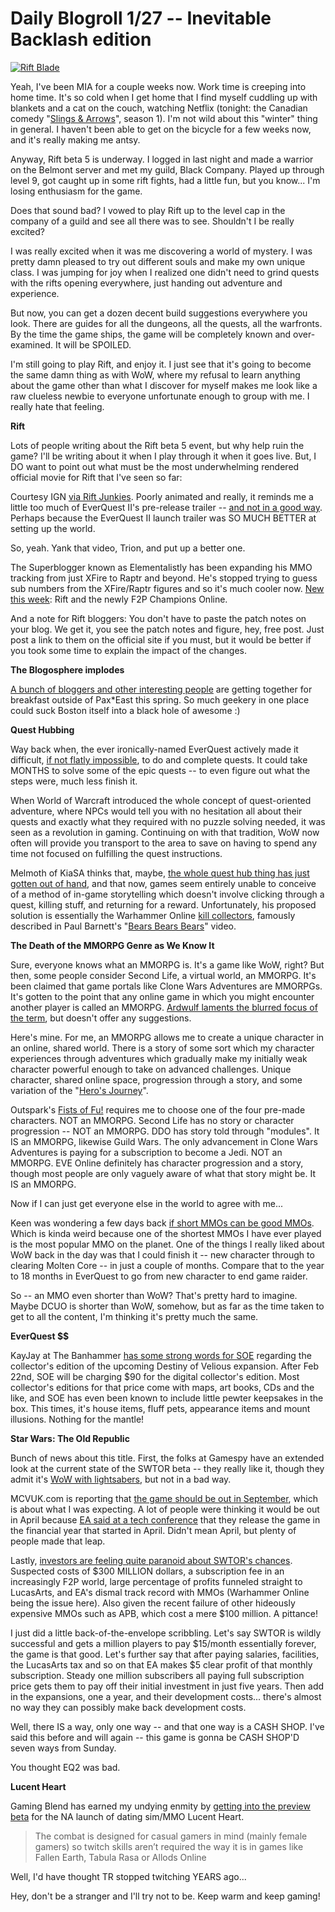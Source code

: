 # Daily Blogroll 1/27 -- Inevitable Backlash edition

[![](http://westkarana.com/wp-content/uploads/2011/01/riftblade.png "Rift Blade")](http://westkarana.com/wp-content/uploads/2011/01/riftblade.png)

Yeah, I've been MIA for a couple weeks now. Work time is creeping into home time. It's so cold when I get home that I find myself cuddling up with blankets and a cat on the couch, watching Netflix (tonight: the Canadian comedy "[Slings & Arrows](http://en.wikipedia.org/wiki/Slings_and_Arrows)", season 1). I'm not wild about this "winter" thing in general. I haven't been able to get on the bicycle for a few weeks now, and it's really making me antsy.

Anyway, Rift beta 5 is underway. I logged in last night and made a warrior on the Belmont server and met my guild, Black Company. Played up through level 9, got caught up in some rift fights, had a little fun, but you know... I'm losing enthusiasm for the game.

Does that sound bad? I vowed to play Rift up to the level cap in the company of a guild and see all there was to see. Shouldn't I be really excited?

I was really excited when it was me discovering a world of mystery. I was pretty damn pleased to try out different souls and make my own unique class. I was jumping for joy when I realized one didn't need to grind quests with the rifts opening everywhere, just handing out adventure and experience.

But now, you can get a dozen decent build suggestions everywhere you look. There are guides for all the dungeons, all the quests, all the warfronts. By the time the game ships, the game will be completely known and over-examined. It will be SPOILED.

I'm still going to play Rift, and enjoy it. I just see that it's going to become the same damn thing as with WoW, where my refusal to learn anything about the game other than what I discover for myself makes me look like a raw clueless newbie to everyone unfortunate enough to group with me. I really hate that feeling.


**Rift**

Lots of people writing about the Rift beta 5 event, but why help ruin the game? I'll be writing about it when I play through it when it goes live. But, I DO want to point out what must be the most underwhelming rendered official movie for Rift that I've seen so far:



Courtesy IGN [via Rift Junkies](http://www.riftjunkies.com/2011/01/26/rift-cgi-trailer/). Poorly animated and really, it reminds me a little too much of EverQuest II's pre-release trailer -- [and not in a good way](http://obeygiant.com/headlines/mr-brainwash-life-is-beautiful-exhibition). Perhaps because the EverQuest II launch trailer was SO MUCH BETTER at setting up the world.



So, yeah. Yank that video, Trion, and put up a better one.

The Superblogger known as Elementalistly has been expanding his MMO tracking from just XFire to Raptr and beyond. He's stopped trying to guess sub numbers from the XFire/Raptr figures and so it's much cooler now. [New this week](http://simple-n-complex.blogspot.com/2011/01/rift-champion-of-raptr-and-x-fire.html): Rift and the newly F2P Champions Online.

And a note for Rift bloggers: You don't have to paste the patch notes on your blog. We get it, you see the patch notes and figure, hey, free post. Just post a link to them on the official site if you must, but it would be better if you took some time to explain the impact of the changes.

**The Blogosphere implodes**

[A bunch of bloggers and other interesting people](http://biobreak.wordpress.com/2011/01/26/bloggers-breakfast-at-pax-east/) are getting together for breakfast outside of Pax*East this spring. So much geekery in one place could suck Boston itself into a black hole of awesome :)

**Quest Hubbing**

Way back when, the ever ironically-named EverQuest actively made it difficult, [if not flatly impossible](http://oldunsolvedquestsineverquest.yuku.com/forums/1/Unsolved-quests), to do and complete quests. It could take MONTHS to solve some of the epic quests -- to even figure out what the steps were, much less finish it.

When World of Warcraft introduced the whole concept of quest-oriented adventure, where NPCs would tell you with no hesitation all about their quests and exactly what they required with no puzzle solving needed, it was seen as a revolution in gaming. Continuing on with that tradition, WoW now often will provide you transport to the area to save on having to spend any time not focused on fulfilling the quest instructions.

Melmoth of KiaSA thinks that, maybe, [the whole quest hub thing has just gotten out of hand](http://www.kiasa.org/2011/01/26/stepping-off-the-conveyor-belt/), and that now, games seem entirely unable to conceive of a method of in-game storytelling which doesn't involve clicking through a quest, killing stuff, and returning for a reward. Unfortunately, his proposed solution is essentially the Warhammer Online [kill collectors](http://warhammeronline.wikia.com/wiki/Kill_Collector), famously described in Paul Barnett's "[Bears Bears Bears](http://www.youtube.com/watch?v=jJOrSr6Q3_o)" video.

**The Death of the MMORPG Genre as We Know It**

Sure, everyone knows what an MMORPG is. It's a game like WoW, right? But then, some people consider Second Life, a virtual world, an MMORPG. It's been claimed that game portals like Clone Wars Adventures are MMORPGs. It's gotten to the point that any online game in which you might encounter another player is called an MMORPG. [Ardwulf laments the blurred focus of the term](http://ardwulfslair.wordpress.com/2011/01/25/words-fail/), but doesn't offer any suggestions.

Here's mine. For me, an MMORPG allows me to create a unique character in an online, shared world. There is a story of some sort which my character experiences through adventures which gradually make my initially weak character powerful enough to take on advanced challenges. Unique character, shared online space, progression through a story, and some variation of the "[Hero's Journey](http://en.wikipedia.org/wiki/Monomyth)".

Outspark's [Fists of Fu!](http://fistsoffu.outspark.com/landing/007) requires me to choose one of the four pre-made characters. NOT an MMORPG. Second Life has no story or character progression -- NOT an MMORPG. DDO has story told through "modules". It IS an MMORPG, likewise Guild Wars. The only advancement in Clone Wars Adventures is paying for a subscription to become a Jedi. NOT an MMORPG. EVE Online definitely has character progression and a story, though most people are only vaguely aware of what that story might be. It IS an MMORPG.

Now if I can just get everyone else in the world to agree with me...

Keen was wondering a few days back [if short MMOs can be good MMOs](http://www.keenandgraev.com/?p=4694). Which is kinda weird because one of the shortest MMOs I have ever played is the most popular MMO on the planet. One of the things I really liked about WoW back in the day was that I could finish it -- new character through to clearing Molten Core -- in just a couple of months. Compare that to the year to 18 months in EverQuest to go from new character to end game raider.

So -- an MMO even shorter than WoW? That's pretty hard to imagine. Maybe DCUO is shorter than WoW, somehow, but as far as the time taken to get to all the content, I'm thinking it's pretty much the same.

**EverQuest $$**

KayJay at The Banhammer [has some strong words for SOE](http://www.thebanhammer.net/?p=105) regarding the collector's edition of the upcoming Destiny of Velious expansion. After Feb 22nd, SOE will be charging $90 for the digital collector's edition. Most collector's editions for that price come with maps, art books, CDs and the like, and SOE has even been known to include little pewter keepsakes in the box. This times, it's house items, fluff pets, appearance items and mount illusions. Nothing for the mantle!

**Star Wars: The Old Republic**

Bunch of news about this title. First, the folks at Gamespy have an extended look at the current state of the SWTOR beta -- they really like it, though they admit it's [WoW with lightsabers](http://pc.gamespy.com/pc/bioware-mmo-project/1140497p1.html), but not in a bad way.

MCVUK.com is reporting that [the game should be out in September](http://www.mcvuk.com/news/42719/Old-Republic-out-in-September), which is about what I was expecting. A lot of people were thinking it would be out in April because [EA said at a tech conference](http://www.swtor.com/community/showthread.php?t=232427) that they release the game in the financial year that started in April. Didn't mean April, but plenty of people made that leap.

Lastly, [investors are feeling quite paranoid about SWTOR's chances](http://www.gamasutra.com/view/news/32605/Analyst_Wary_EA_Investors_Betting_Against_SWTOR.php). Suspected costs of $300 MILLION dollars, a subscription fee in an increasingly F2P world, large percentage of profits funneled straight to LucasArts, and EA's dismal track record with MMOs (Warhammer Online being the issue here). Also given the recent failure of other hideously expensive MMOs such as APB, which cost a mere $100 million. A pittance!

I just did a little back-of-the-envelope scribbling. Let's say SWTOR is wildly successful and gets a million players to pay $15/month essentially forever, the game is that good. Let's further say that after paying salaries, facilities, the LucasArts tax and so on that EA makes $5 clear profit of that monthly subscription. Steady one million subscribers all paying full subscription price gets them to pay off their initial investment in just five years. Then add in the expansions, one a year, and their development costs... there's almost no way they can possibly make back development costs.

Well, there IS a way, only one way -- and that one way is a CASH SHOP. I've said this before and will again -- this game is gonna be CASH SHOP'D seven ways from Sunday.

You thought EQ2 was bad.

**Lucent Heart**

Gaming Blend has earned my undying enmity by [getting into the preview beta](http://www.cinemablend.com/games/Preview-Lucent-Heart-Legend-Zodiac-29614.html) for the NA launch of dating sim/MMO Lucent Heart.


> The combat is designed for casual gamers in mind (mainly female gamers) so twitch skills aren’t required the way it is in games like Fallen Earth, Tabula Rasa or Allods Online



Well, I'd have thought TR stopped twitching YEARS ago...

Hey, don't be a stranger and I'll try not to be. Keep warm and keep gaming!


